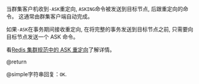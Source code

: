 当群集客户机收到`-ASK`重定向, `ASKING`命令被发送到目标节点, 后跟重定向的命令。
这通常由群集客户端自动完成。

如果`-ASK`在事务期间接收重定向, 在将完整的事务发送到目标节点之前, 只需要向目标节点发送一个 ASK 命令。

看[Redis 集群规范中的 ASK 重定向](/topics/cluster-spec#ask-redirection)了解详情。

@return

@simple字符串回复：`OK`.
